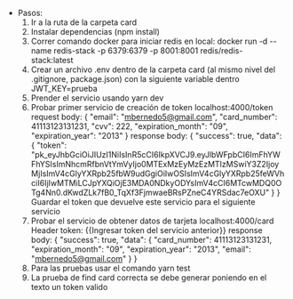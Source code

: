 - Pasos:
    1) Ir a la ruta de la carpeta card
    2) Instalar dependencias (npm install)
    3) Correr comando docker para iniciar redis en local: 
        docker run -d --name redis-stack -p 6379:6379 -p 8001:8001 redis/redis-stack:latest
    4) Crear un archivo .env dentro de la carpeta card (al mismo nivel del .gitignore, package.json) con la siguiente variable dentro
        JWT_KEY=prueba
    5) Prender el servicio usando yarn dev
    6) Probar primer servicio de creación de token 
        localhost:4000/token
        request body: {
            "email": "mbernedo5@gmail.com",
            "card_number": 41113123131231,
            "cvv": 222,
            "expiration_month": "09",
            "expiration_year": "2013"
        }
        response body: {
            "success": true,
            "data": {
                "token": "pk_eyJhbGciOiJIUzI1NiIsInR5cCI6IkpXVCJ9.eyJlbWFpbCI6ImFhYWFhYSIsImNhcmRfbnVtYmVyIjo0MTExMzEyMzEzMTIzMSwiY3Z2IjoyMjIsImV4cGlyYXRpb25fbW9udGgiOiIwOSIsImV4cGlyYXRpb25feWVhciI6IjIwMTMiLCJpYXQiOjE3MDA0NDkyODYsImV4cCI6MTcwMDQ0OTg4Nn0.dKwdZLk7fB0_TqXf3FjmwaeBRsPZneC4YRSdac7eOXU"
            }
        }
        Guardar el token que devuelve este servicio para el siguiente servicio
    7) Probar el servicio de obtener datos de tarjeta
        localhost:4000/card
        Header token: {{Ingresar token del servicio anterior}}
        response body: {
            "success": true,
            "data": {
                "card_number": 41113123131231,
                "expiration_month": "09",
                "expiration_year": "2013",
                "email": "mbernedo5@gmail.com"
            }
        }
    8) Para las pruebas usar el comando yarn test
    9) La prueba de find card correcta se debe generar poniendo en el texto un token valido